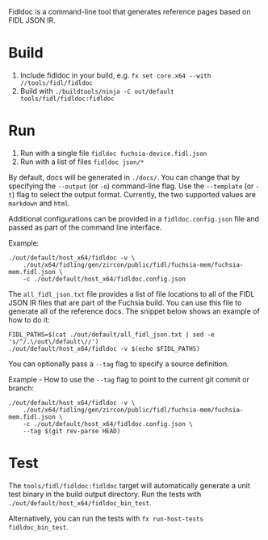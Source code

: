 Fidldoc is a command-line tool that generates reference pages based on FIDL JSON IR.

# Build
1. Include fidldoc in your build, e.g. `fx set core.x64 --with //tools/fidl/fidldoc`
1. Build with `./buildtools/ninja -C out/default tools/fidl/fidldoc:fidldoc`

# Run
1. Run with a single file `fidldoc fuchsia-device.fidl.json`
1. Run with a list of files `fidldoc json/*`

By default, docs will be generated in `./docs/`. You can change that by specifying the `--output` (or `-o`) command-line flag.
Use the `--template` (or `-t`) flag to select the output format. Currently, the two supported values are `markdown` and `html`.

Additional configurations can be provided in a `fidldoc.config.json` file and passed as part of the command
line interface.

Example:

```
./out/default/host_x64/fidldoc -v \
    ./out/x64/fidling/gen/zircon/public/fidl/fuchsia-mem/fuchsia-mem.fidl.json \
    -c ./out/default/host_x64/fidldoc.config.json
```

The `all_fidl_json.txt` file provides a list of file locations to all of the FIDL JSON IR files that
are part of the Fuchsia build. You can use this file to generate all of the reference docs.
The snippet below shows an example of how to do it:

```
FIDL_PATHS=$(cat ./out/default/all_fidl_json.txt | sed -e 's/^/.\/out\/default\//')
./out/default/host_x64/fidldoc -v $(echo $FIDL_PATHS)
```

You can optionally pass a `--tag` flag to specify a source definition.

Example - How to use the `--tag` flag to point to the current git commit or branch:

```
./out/default/host_x64/fidldoc -v \
    ./out/x64/fidling/gen/zircon/public/fidl/fuchsia-mem/fuchsia-mem.fidl.json \
    -c ./out/default/host_x64/fidldoc.config.json \
    --tag $(git rev-parse HEAD)
```

# Test
The `tools/fidl/fidldoc:fidldoc` target will automatically generate a unit test binary in the build output directory.
Run the tests with `./out/default/host_x64/fidldoc_bin_test`.

Alternatively, you can run the tests with `fx run-host-tests fidldoc_bin_test`.